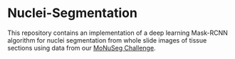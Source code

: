 # Nuclei-Segmentation
This repository contains an implementation of a deep learning Mask-RCNN algorithm for nuclei segmentation from whole slide images of tissue sections using data from our [MoNuSeg Challenge](https://monuseg.grand-challenge.org/). 

